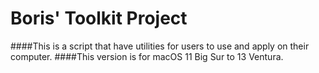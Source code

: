 # Boris' Toolkit Project
####This is a script that have utilities for users to use and apply on their computer.
####This version is for macOS 11 Big Sur to 13 Ventura.
